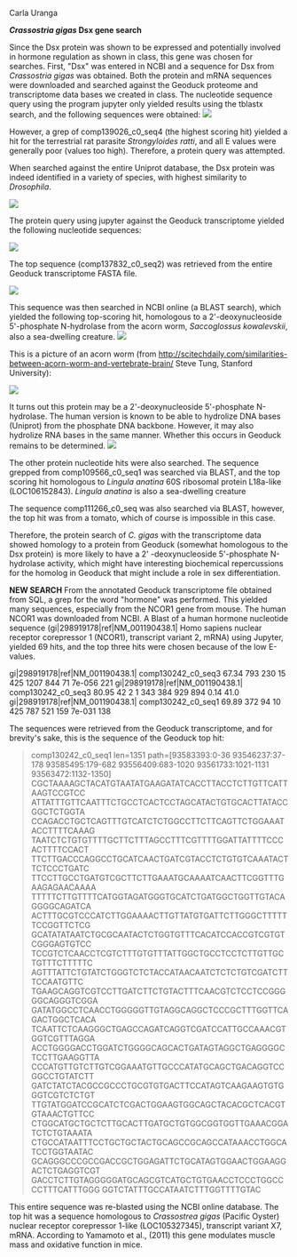 Carla Uranga

***Crassostria gigas* Dsx gene search**

Since the Dsx protein was shown to be expressed and potentially involved in hormone regulation as shown in class, this gene was chosen for searches. First, "Dsx" was entered in NCBI and a sequence for Dsx from *Crassostria gigas* was obtained. Both the protein and mRNA sequences were downloaded and searched against the Geoduck proteome and transcriptome data bases we created in class. The nucleotide sequence query using the program jupyter only yielded results using the tblastx search, and the following sequences were obtained:
![](http://i.imgur.com/P8F49nO.png)

However, a grep of comp139026_c0_seq4 (the highest scoring hit) yielded a hit for the terrestrial rat parasite *Strongyloides ratti*, and all E values were generally poor (values too high). Therefore, a protein query was attempted.

When searched against the entire Uniprot database, the Dsx protein was indeed identified in a variety of species, with highest similarity to *Drosophila*. 

![](http://i.imgur.com/4jLZ3XT.png)

The protein query using jupyter against the Geoduck transcriptome yielded the following nucleotide sequences:

![](http://i.imgur.com/Fbv9OtH.png)

The top sequence (comp137832_c0_seq2) was retrieved from the entire Geoduck transcriptome FASTA file.

![](http://i.imgur.com/yUH2kw9.jpg)

This sequence was then searched in NCBI online (a BLAST search), which yielded the following top-scoring hit, homologous to a 2'-deoxynucleoside 5'-phosphate N-hydrolase from the acorn worm, *Saccoglossus kowalevskii*, also a sea-dwelling creature.
![](http://i.imgur.com/3jINQhv.png)

This is a picture of an acorn worm (from http://scitechdaily.com/similarities-between-acorn-worm-and-vertebrate-brain/  Steve Tung, Stanford University):

![](http://i.imgur.com/LTmtQrW.jpg)

It turns out this protein may be a 2'-deoxynucleoside 5'-phosphate N-hydrolase. The human version is known to be able to hydrolize DNA bases (Uniprot) from the phosphate DNA backbone. However, it may also hydrolize RNA bases in the same manner. Whether this occurs in Geoduck remains to be determined.
![](http://i.imgur.com/GqQm4mz.png)

The other protein nucleotide hits were also searched. The sequence grepped from comp109566_c0_seq1 was searched via BLAST, and the top scoring hit homologous to  *Lingula anatina* 60S ribosomal protein L18a-like (LOC106152843). *Lingula anatina* is also a sea-dwelling creature

The sequence comp111266_c0_seq was also searched via BLAST, however, the top hit was from a tomato, which of course is impossible in this case.

Therefore, the protein search of *C. gigas* with the transcriptome data showed homology to a protein from Geoduck (somewhat homologous to the Dsx protein) is more likely to have a 2' -deoxynucleoside 5'-phosphate N-hydrolase activity, which might have interesting biochemical repercussions for the homolog in Geoduck that might include a role in sex differentiation.

**NEW SEARCH**
From the annotated Geoduck transcriptome file obtained from SQL, a grep for the word "hormone" was performed. This yielded many sequences, especially from the  NCOR1 gene from mouse. The human NCOR1 was downloaded from NCBI.
A Blast of a human hormone nucleotide sequence (gi|298919178|ref|NM_001190438.1| Homo sapiens nuclear receptor corepressor 1 (NCOR1), transcript variant 2, mRNA)
using Jupyter, yielded 69 hits, and the top three hits were chosen because of the low E-values.

gi|298919178|ref|NM_001190438.1|	comp130242_c0_seq3	67.34	793	230	15	425	1207	844	71	7e-056	221
gi|298919178|ref|NM_001190438.1|	comp130242_c0_seq3	80.95	42	2	1	343	384	929	894	0.14	41.0
gi|298919178|ref|NM_001190438.1|	comp130242_c0_seq1	69.89	372	94	10	425	787	521	159	7e-031	138

The sequences were retrieved from the Geoduck transcriptome, and for brevity's sake, this is the sequence of the Geoduck top hit:
>comp130242_c0_seq1 len=1351 path=[93583393:0-36 93546237:37-178 93585495:179-682 93556409:683-1020 93561733:1021-1131 93563472:1132-1350]
CGCTAAAAGCTACATGTAATATGAAGATATCACCTTACCTCTTGTTCATTAAGTCCGTCC
ATTATTTGTTCAATTTCTGCCTCACTCCTAGCATACTGTGCACTTATACCGGCTCTGGTA
CCAGACCTGCTCAGTTTGTCATCTCTGGCCTTCTTCAGTTCTGGAAATACCTTTTCAAAG
TAATCTCTGTGTTTTGCTTCTTTAGCCTTTCGTTTTGGATTATTTTCCCACTTTTCCACT
TTCTTGACCCAGGCCTGCATCAACTGATCGTACCTCTGTGTCAAATACTTCTCCCTGATC
TTCCTTGCCTGATGTCGCTTCTTGAAATGCAAAATCAACTTCGGTTTGAAGAGAACAAAA
TTTTTCTTGTTTTCATGGTAGATGGGTGCATCTGATGGCTGGTTGTACAGGGGCAGATCA
ACTTTGCGTCCCATCTTGGAAAACTTGTTATGTGATTCTTGGGCTTTTTTCCGGTTCTCG
GCATATATAATCTGCGCAATACTCTGGTGTTTCACATCCACCGTCGTGTCGGGAGTGTCC
TCCGTCTCAACCTCGTCTTTGTGTTTATTGGCTGCCTCCTCTTGTTGCTGTTTCTTTTTC
AGTTTATTCTGTATCTGGGTCTCTACCATAACAATCTCTCTGTCGATCTTTCCAATGTTC
TGAAGCAGGTCGTCCTTGATCTTCTGTACTTTCAACGTCTCCTCCGGGGGCAGGGTCGGA
GATATGGCCTCAACCTGGGGGTTGTAGGCAGGCTCCCGCTTTGGTTCAGACTGGCTCACA
TCAATTCTCAAGGGCTGAGCCAGATCAGGTCGATCCATTGCCAAACGTGGTCGTTTAGGA
ACCTGGGGACCTGGATCTGGGGCAGCACTGATAGTAGGCTGAGGGGCTCCTTGAAGGTTA
CCCATGTTGTCTTGTCGGAAATGTTGCCCATATGCAGCTGACAGGTCCGGCCTGTATCTT
GATCTATCTACGCCGCCCTGCGTGTGACTTCCATAGTCAAGAAGTGTGGGTCGTCTCTGT
TTGTATGGATCCGCATCTCGACTGGAAGTGGCAGCTACACGCTCACGTGTAAACTGTTCC
CTGGCATGCTGCTCTTGCACTTGATGCTGTGGCGGTGGTTGAAACGGATCTCTGTAAATA
CTGCCATAATTTCCTGCTGCTACTGCAGCCGCAGCCATAAACCTGGCATCCTGGTAATAC
GCAGGGCCCGCCGACCGCTGGAGATTCTGCATAGTGGAACTGGAAGGACTCTGAGGTCGT
GACCTCTTGTAGGGGGATGCAGCGTCATGCTGTGAACCTCCCTGGCCCCTTTCATTTGGG
GGTCTATTTGCCATAATCTTTGGTTTTGTAC


This entire sequence was re-blasted using the NCBI online database. The top hit was a sequence homologous to *Crassostrea gigas* (Pacific Oyster) nuclear receptor corepressor 1-like (LOC105327345), transcript variant X7, mRNA. According to Yamamoto et al., (2011) this gene modulates muscle mass and oxidative function in mice. 
